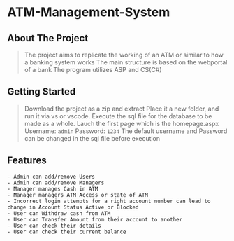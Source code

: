 # ATM-Management-System

## About The Project
> The project aims to replicate the working of an ATM or similar to how a banking system works 
> The main structure is based on the webportal of a bank
> The program utilizes ASP and CS(C#)

## Getting Started
> Download the project as a zip and extract
> Place it a new folder, and run it via vs or vscode.
> Execute the sql file for the database to be made as a whole.
> Lauch the first page which is the homepage.aspx
> Username: `admin`
> Password: `1234`
> The default username and Password can be changed in the sql file before execution

## Features
```
- Admin can add/remove Users
- Admin can add/remove Managers
- Manager manages Cash in ATM
- Manager managers ATM Access or state of ATM
- Incorrect login attempts for a right account number can lead to change in Account Status Active or Blocked
- User can Withdraw cash from ATM
- User can Transfer Amount from their account to another
- User can check their details 
- User can check their current balance
```